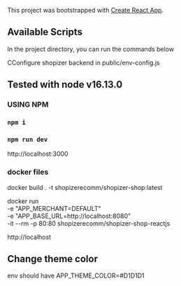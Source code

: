 This project was bootstrapped with [Create React App](https://github.com/facebook/create-react-app).

## Available Scripts

In the project directory, you can run the commands below

CConfigure shopizer backend in public/env-config.js

## Tested with node  v16.13.0

### USING NPM

### `npm i`

### `npm run dev`

http://localhost:3000

### docker files ###

docker build . -t shopizerecomm/shopizer-shop:latest

docker run \
-e "APP_MERCHANT=DEFAULT" \
-e "APP_BASE_URL=http://localhost:8080" \
-it --rm -p 80:80 shopizerecomm/shopizer-shop-reactjs

http://localhost

## Change theme color

env should have
APP_THEME_COLOR=#D1D1D1
